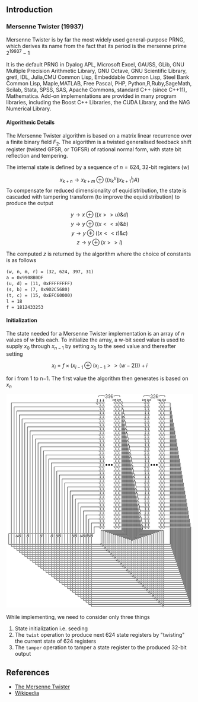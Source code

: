 ## Introduction

### Mersenne Twister (19937)
Mersenne Twister is by far the most widely used general-purpose PRNG, which derives its name from the fact that its period is the mersenne prime $2^{19937} -1$  

It is the default PRNG in Dyalog APL, Microsoft Excel, GAUSS, GLib, GNU Multiple Precision Arithmetic Library, GNU Octave, GNU Scientific Library, gretl, IDL, Julia,CMU Common Lisp, Embeddable Common Lisp, Steel Bank Common Lisp, Maple,MATLAB, Free Pascal, PHP, Python,R,Ruby,SageMath, Scilab, Stata, SPSS, SAS, Apache Commons,  standard C++ (since C++11), Mathematica. Add-on implementations are provided in many program libraries, including the Boost C++ Libraries, the CUDA Library, and the NAG Numerical Library.

#### Algorithmic Details
The Mersenne Twister algorithm is based on a matrix linear recurrence over a finite binary field $F_2$. The algorithm is a twisted generalised feedback shift register (twisted GFSR, or TGFSR) of rational normal form, with state bit reflection and tempering. 

The internal state is defined by a sequence of $n=624$, 32-bit registers ($w$)  

$$x_{k+n} \to x_{k+m} \oplus (( x_k^{u} \| x_{k+1}^{l})A)$$
To compensate for reduced dimensionality of equidistribution, the state is cascaded with tampering transform (to improve the equidistribution) to produce the output

$$y \to x \oplus(( x >> u)\&d)$$
$$y \to y \oplus(( x << s)\&b)$$
$$y \to y \oplus(( x << t)\&c)$$
$$z \to y \oplus( x >> l)$$

The computed $z$ is returned by the algorithm
where the choice of constants is as follows
```
(w, n, m, r) = (32, 624, 397, 31)
a = 0x9908B0DF
(u, d) = (11, 0xFFFFFFFF)
(s, b) = (7, 0x9D2C5680)
(t, c) = (15, 0xEFC60000)
l = 18
f = 1812433253 
```

#### Initialization
The state needed for a Mersenne Twister implementation is an array of $n$ values of $w$ bits each. To initialize the array, a w-bit seed value is used to supply $x_0$ through $x_{n − 1}$ by setting $x_0$ to the seed value and thereafter setting

$$x_i = f \times (x_{i−1} \oplus (x_{i−1} >> (w−2))) + i$$

for i from 1 to n−1. The first value the algorithm then generates is based on $x_n$

![](merstw.gif)

While implementing, we need to consider only three things
1. State initialization i.e. seeding
2. The `twist` operation to produce next 624 state registers by "twisting" the current state of 624 registers
3. The `tamper` operation to tamper a state register to the produced 32-bit output


## References
- [The Mersenne Twister](http://www.quadibloc.com/crypto/co4814.htm)
- [Wikipedia](https://en.wikipedia.org/wiki/Mersenne_Twister)